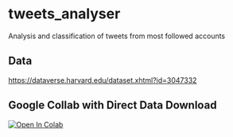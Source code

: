 # tweets_analyser
Analysis and classification of tweets from most followed accounts

## Data
https://dataverse.harvard.edu/dataset.xhtml?id=3047332

## Google Collab with Direct Data Download 
[![Open In Colab](https://colab.research.google.com/assets/colab-badge.svg)](https://colab.research.google.com/drive/1K9cOA5vd_U474pn5KQy_l96Af8lz--Os)

